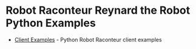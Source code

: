 # Robot Raconteur Reynard the Robot Python Examples

- [Client Examples](client) - Python Robot Raconteur client examples
